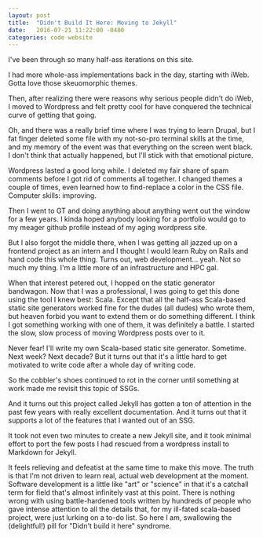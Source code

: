 ```yaml
---
layout: post
title:  "Didn't Build It Here: Moving to Jekyll"
date:   2016-07-21 11:22:00 -0400
categories: code website
---
```


I've been through so many half-ass iterations on this site.

I had more whole-ass implementations back in the day, starting with iWeb. Gotta love those skeuomorphic themes.

Then, after realizing there were reasons why serious people didn't do iWeb, I moved to Wordpress and felt pretty
cool for have conquered the technical curve of getting that going.

Oh, and there was a really brief time where I was trying to learn Drupal, but I fat finger deleted some file
with my not-so-pro terminal skills at the time, and my memory of the event was that everything on the screen went black. I don't think
that actually happened, but I'll stick with that emotional picture.

Wordpress lasted a good long while. I deleted my fair share of spam comments before I got rid of comments all together.
I changed themes a couple of times, even learned how to find-replace a color in the CSS file. Computer skills: improving.

Then I went to GT and doing anything about anything went out the window for a few years. I kinda hoped anybody looking
for a portfolio would go to my meager github profile instead of my aging wordpress site.

But I also forgot the middle there, when I was getting all jazzed up on a frontend project as an intern and I thought I would learn Ruby on Rails and hand code this whole thing. Turns out, web development... yeah. Not so much my thing. I'm a little more of an infrastructure and HPC gal.

When that interest petered out, I hopped on the static generator bandwagon. Now that I was a professional, I was going to
get this done using the tool I knew best: Scala. Except that all the half-ass Scala-based static site generators worked
fine for the dudes (all dudes) who wrote them, but heaven forbid you want to extend them or do something different. I think I got something working with one of them, it was definitely a battle. I started the slow, slow process of moving Wordpress posts over to it.

Never fear! I'll write my own Scala-based static site generator. Sometime. Next week? Next decade? But it turns out that it's a little
hard to get motivated to write code after a whole day of writing code.

So the cobbler's shoes continued to rot in the corner until something at work made me revisit this topic of SSGs.

And it turns out this project called Jekyll has gotten a ton of attention in the past few years with really excellent
documentation. And it turns out that it supports a lot of the features that I wanted out of an SSG.

It took not even two minutes to create a new Jekyll site, and it took minimal effort to port the few posts I had rescued from a wordpress install to Markdown for Jekyll.

It feels relieving and defeatist at the same time to make this move. The truth is that I'm not driven to learn real, actual web development at the moment. Software development is a little like "art" or "science" in that it's a catchall term for field that's almost infinitely vast at this point. There is nothing wrong with using battle-hardened tools written by hundreds of people who gave intense attention to all the details that, for my ill-fated scala-based project, were just lurking on a to-do list. So here I am, swallowing the (delightful!) pill for "Didn't build it here" syndrome.
